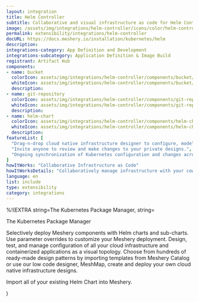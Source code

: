 ```yaml
---
layout: integration
title: Helm Controller
subtitle: Collaborative and visual infrastructure as code for Helm Controller
image: /assets/img/integrations/helm-controller/icons/color/helm-controller-color.svg
permalink: extensibility/integrations/helm-controller
docURL: https://docs.meshery.io/installation/kubernetes/helm
description: 
integrations-category: App Definition and Development
integrations-subcategory: Application Definition & Image Build
registrant: Artifact Hub
components: 
- name: bucket
  colorIcon: assets/img/integrations/helm-controller/components/bucket/icons/color/bucket-color.svg
  whiteIcon: assets/img/integrations/helm-controller/components/bucket/icons/white/bucket-white.svg
  description: 
- name: git-repository
  colorIcon: assets/img/integrations/helm-controller/components/git-repository/icons/color/git-repository-color.svg
  whiteIcon: assets/img/integrations/helm-controller/components/git-repository/icons/white/git-repository-white.svg
  description: 
- name: helm-chart
  colorIcon: assets/img/integrations/helm-controller/components/helm-chart/icons/color/helm-chart-color.svg
  whiteIcon: assets/img/integrations/helm-controller/components/helm-chart/icons/white/helm-chart-white.svg
  description: 
featureList: [
  "Drag-n-drop cloud native infrastructure designer to configure, model, and deploy your workloads.",
  "Invite anyone to review and make changes to your private designs.",
  "Ongoing synchronization of Kubernetes configuration and changes across any number of clusters."
]
howItWorks: "Collaborative Infrastructure as Code"
howItWorksDetails: "Collaboratively manage infrastructure with your coworkers synchronously sharing the same designs."
language: en
list: include
type: extensibility
category: integrations
---
```

%!(EXTRA string=The Kubernetes Package Manager, string=<p>
    The Kubernetes Package Manager
</p>
<p>
    Selectively deploy Meshery components with Helm charts and sub-charts. Use parameter overrides to customize your Meshery deployment. Design, test, and manage configuration of all your cloud infrastructure and containerized applications as a visual topology. Choose from hundreds of ready-made design patterns by importing templates from Meshery Catalog or use our low code designer, MeshMap, create and deploy your own cloud native infrastructure designs.
</p>
<p>
    Import all of your existing Helm Chart into Meshery.
</p>)